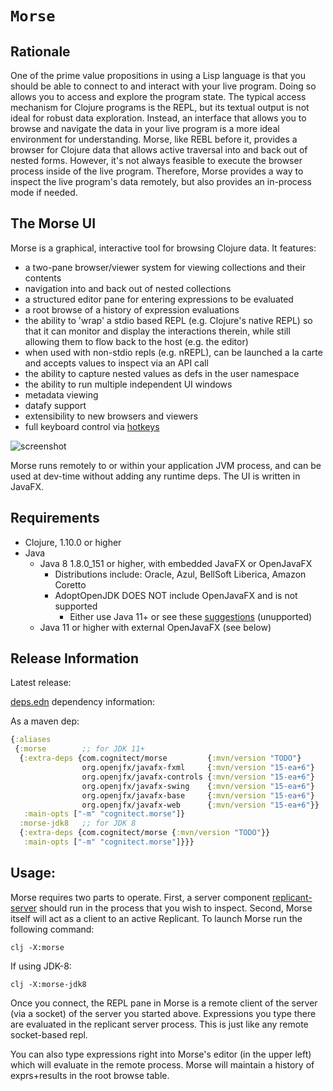 # `Morse`

## Rationale

One of the prime value propositions in using a Lisp language is that you should be able to connect to and interact with your live program. Doing so allows you to access and explore the program state. The typical access mechanism for Clojure programs is the REPL, but its textual output is not ideal for robust data exploration. Instead, an interface that allows you to browse and navigate the data in your live program is a more ideal environment for understanding. Morse, like REBL before it, provides a browser for Clojure data that allows active traversal into and back out of nested forms. However, it's not always feasible to execute the browser process inside of the live program. Therefore, Morse provides a way to inspect the live program's data remotely, but also provides an in-process mode if needed.

## The Morse UI

Morse is a graphical, interactive tool for browsing Clojure data. It features:

* a two-pane browser/viewer system for viewing collections and their contents
* navigation into and back out of nested collections
* a structured editor pane for entering expressions to be evaluated
* a root browse of a history of expression evaluations
* the ability to 'wrap' a stdio based REPL (e.g. Clojure's native REPL) so that it can monitor and display the interactions therein, while still allowing them to flow back to the host (e.g. the editor)
* when used with non-stdio repls (e.g. nREPL), can be launched a la carte and accepts values to inspect via an API call
* the ability to capture nested values as defs in the user namespace
* the ability to run multiple independent UI windows
* metadata viewing
* datafy support
* extensibility to new browsers and viewers
* full keyboard control via [hotkeys](https://github.com/cognitect-labs/rebl/wiki/Hotkeys)

![screenshot](TODO)

Morse runs remotely to or within your application JVM process, and can be used at dev-time without adding any runtime deps. The UI is written in JavaFX.

## Requirements

* Clojure, 1.10.0 or higher
* Java
  * Java 8 1.8.0_151 or higher, with embedded JavaFX or OpenJavaFX
    * Distributions include: Oracle, Azul, BellSoft Liberica, Amazon Coretto
    * AdoptOpenJDK DOES NOT include OpenJavaFX and is not supported
      * Either use Java 11+ or see these [suggestions](https://github.com/AdoptOpenJDK/openjdk-build/issues/577#issuecomment-557496591) (unupported)
  * Java 11 or higher with external OpenJavaFX (see below)

## Release Information

Latest release:

[deps.edn](https://clojure.org/reference/deps_and_cli) dependency information:

As a maven dep:

```clojure
{:aliases
 {:morse        ;; for JDK 11+
  {:extra-deps {com.cognitect/morse         {:mvn/version "TODO"}
                org.openjfx/javafx-fxml     {:mvn/version "15-ea+6"}
                org.openjfx/javafx-controls {:mvn/version "15-ea+6"}
                org.openjfx/javafx-swing    {:mvn/version "15-ea+6"}
                org.openjfx/javafx-base     {:mvn/version "15-ea+6"}
                org.openjfx/javafx-web      {:mvn/version "15-ea+6"}}
   :main-opts ["-m" "cognitect.morse"]}
  :morse-jdk8   ;; for JDK 8
  {:extra-deps {com.cognitect/morse {:mvn/version "TODO"}}
   :main-opts ["-m" "cognitect.morse"]}}}
```

## Usage:

Morse requires two parts to operate. First, a server component [replicant-server](https://github.com/clojure/replicant-server) should run in the process that you wish to inspect. Second, Morse itself will act as a client to an active Replicant. To launch Morse run the following command:

    clj -X:morse

If using JDK-8:

    clj -X:morse-jdk8

Once you connect, the REPL pane in Morse is a remote client of the server (via a socket) of the server you started above. Expressions you type there are evaluated in the replicant server process. This is just like any remote socket-based repl.

You can also type expressions right into Morse's editor (in the upper left) which will evaluate in the remote process. Morse will maintain a history of exprs+results in the root browse table.


